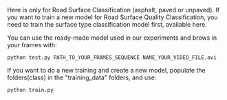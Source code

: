 Here is only for Road Surface Classification (asphalt, paved or unpaved). If you want to train a new model for Road Surface Quality Classification, you need to train the surface type classification model first, available here.

You can use the ready-made model used in our experiments and brows in your frames with:

```
python test.py PATH_TO_YOUR_FRAMES_SEQUENCE NAME_YOUR_VIDEO_FILE.avi
```

If you want to do a new training and create a new model, populate the folders(class) in the "training_data" folders, and use:

```
python train.py
```

